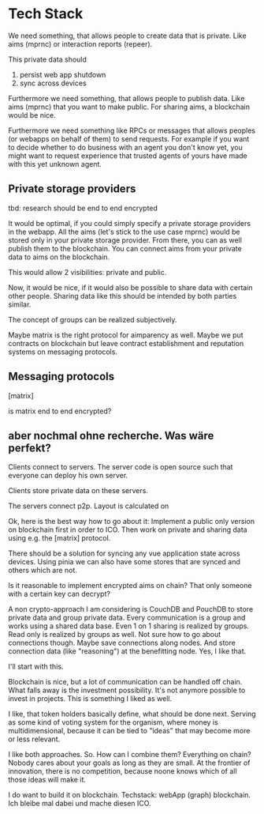 # Tech Stack

We need something, that allows people to create data that is private. 
Like aims (mprnc) or interaction reports (repeer). 

This private data should 
1. persist web app shutdown 
2. sync across devices

Furthermore we need something, that allows people to publish data. 
Like aims (mprnc) that you want to make public. 
For sharing aims, a blockchain would be nice. 

Furthermore we need something like RPCs or messages that allows peoples (or webapps on behalf of them) to send requests. 
For example if you want to decide whether to do business with an agent you don't know yet, you might want to request experience that trusted agents of yours have made with this yet unknown agent. 

## Private storage providers
tbd: research 
should be end to end encrypted

It would be optimal, if you could simply specify a private storage providers in the webapp. 
All the aims (let's stick to the use case mprnc) would be stored only in your private storage provider. From there, you can as well publish them to the blockchain. You can connect aims from your private data to aims on the blockchain. 

This would allow 2 visibilities: private and public. 

Now, it would be nice, if it would also be possible to share data with certain other people.
Sharing data like this should be intended by both parties similar. 

The concept of groups can be realized subjectively. 

Maybe matrix is the right protocol for aimparency as well. 
Maybe we put contracts on blockchain but leave contract establishment and reputation systems on messaging protocols. 


## Messaging protocols 
\[matrix\]

is matrix end to end encrypted? 

## aber nochmal ohne recherche. Was wäre perfekt? 

Clients connect to servers. 
The server code is open source such that everyone can deploy his own server. 

Clients store private data on these servers. 

The servers connect p2p. Layout is calculated on 

Ok, here is the best way how to go about it: 
Implement a public only version on blockchain first in order to ICO. 
Then work on private and sharing data using e.g. the [matrix] protocol. 


There should be a solution for syncing any vue application state across devices. 
Using pinia we can also have some stores that are synced and others which are not. 

Is it reasonable to implement encrypted aims on chain? That only someone with a certain key can decrypt?

A non crypto-approach I am considering is CouchDB and PouchDB to store private data and group private data. Every communication is a group and works using a shared data base. Even 1 on 1 sharing is realized by groups. Read only is realized by groups as well. Not sure how to go about connections though. 
Maybe save connections along nodes. And store connection data (like "reasoning") at the benefitting node. Yes, I like that. 

I'll start with this. 

Blockchain is nice, but a lot of communication can be handled off chain. 
What falls away is the investment possibility. It's not anymore possible to invest in projects. This is something I liked as well. 

I like, that token holders basically define, what should be done next. Serving as some kind of voting system for the organism, where money is multidimensional, because it can be tied to "ideas" that may become more or less relevant. 

I like both approaches. So. How can I combine them? Everything on chain? Nobody cares about your goals as long as they are small. At the frontier of innovation, there is no competition, because noone knows which of all those ideas will make it. 

I do want to build it on blockchain. 
Techstack: webApp (graph) blockchain. Ich bleibe mal dabei und mache diesen ICO. 
